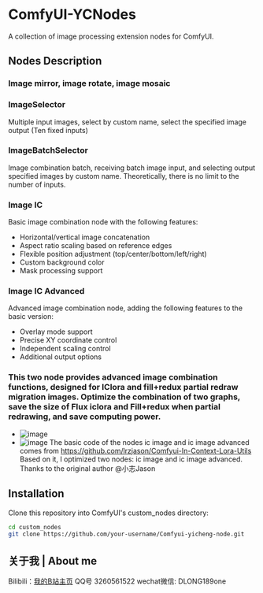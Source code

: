 # ComfyUI-YCNodes

A collection of image processing extension nodes for ComfyUI.

## Nodes Description
### Image mirror, image rotate, image mosaic
### ImageSelector
Multiple input images, select by custom name, select the specified image output (Ten fixed inputs)
### ImageBatchSelector
Image combination batch, receiving batch image input, and selecting output specified images by custom name. Theoretically, there is no limit to the number of inputs.
### Image IC
Basic image combination node with the following features:
- Horizontal/vertical image concatenation
- Aspect ratio scaling based on reference edges
- Flexible position adjustment (top/center/bottom/left/right)
- Custom background color
- Mask processing support

### Image IC Advanced
Advanced image combination node, adding the following features to the basic version:
- Overlay mode support
- Precise XY coordinate control
- Independent scaling control
- Additional output options

### This two node provides advanced image combination functions, designed for IClora and fill+redux partial redraw migration images. Optimize the combination of two graphs, save the size of Flux iclora and Fill+redux when partial redrawing, and save computing power.


   - ![image](https://github.com/user-attachments/assets/a81c8e3f-b32d-4e26-ada5-ecf145fafce6)
   - ![image](https://github.com/user-attachments/assets/26c561f3-4169-4bc6-8404-e7246349a82f)
The basic code of the nodes ic image and ic image advanced comes from https://github.com/lrzjason/Comfyui-In-Context-Lora-Utils
Based on it, I optimized two nodes: ic image and ic image advanced.
Thanks to the original author @小志Jason

## Installation

Clone this repository into ComfyUI's custom_nodes directory:
```bash
cd custom_nodes
git clone https://github.com/your-username/Comfyui-yicheng-node.git
```

## 关于我 | About me

Bilibili：[我的B站主页](https://space.bilibili.com/498399023?spm_id_from=333.1007.0.0)
QQ号 3260561522
wechat微信: DLONG189one



